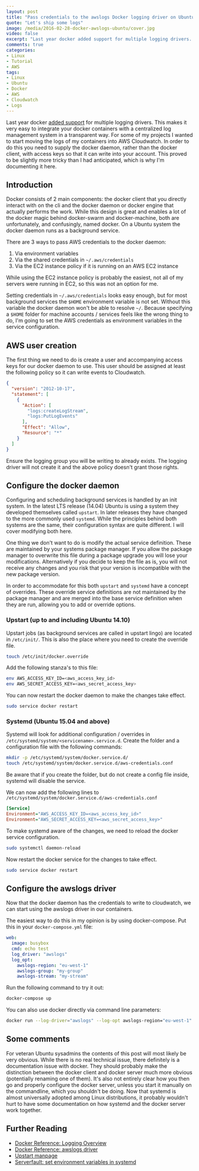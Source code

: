 ```yaml
---
layout: post
title: "Pass credentials to the awslogs Docker logging driver on Ubuntu"
quote: "Let's ship some logs"
image: /media/2016-02-28-docker-awslogs-ubuntu/cover.jpg
video: false
excerpt: "Last year docker added support for multiple logging drivers. This makes it very easy to integrate your docker containers with a centralized log management system in a transparent way. If you want to use the AWS Cloudwatch driver you will need to supply the docker daemon with access keys, which proved to be trickier than expected. Here's how I managed to get it running."
comments: true
categories:
- Linux
- Tutorial
- AWS
tags:
- Linux
- Ubuntu
- Docker
- AWS
- Cloudwatch
- Logs
---
```

Last year docker [added support](https://blog.docker.com/2015/04/docker-release-1-6/) for multiple logging drivers. This makes it very easy to integrate your docker containers with a centralized log management system in a transparent way. For some of my projects I wanted to start moving the logs of my containers into AWS Cloudwatch. In order to do this you need to supply the docker daemon, rather than the docker client, with access keys so that it can write into your account. This proved to be slightly more tricky than I had anticipated, which is why I'm documenting it here.


## Introduction
Docker consists of 2 main components: the docker client that you directly interact with on the cli and the docker daemon or docker engine that actually performs the work. While this design is great and enables a lot of the docker magic behind docker-swarm and docker-machine, both are unfortunately, and confusingly, named docker. On a Ubuntu system the docker daemon runs as a background service.

There are 3 ways to pass AWS credentials to the docker daemon:

1. Via environment variables
2. Via the shared credentials in `~/.aws/credentials`
3. Via the EC2 instance policy if it is running on an AWS EC2 instance

While using the EC2 instance policy is probably the easiest, not all of my servers were running in EC2, so this was not an option for me.

Setting credentials in `~/.aws/credentials` looks easy enough, but for most background services the `$HOME` environment variable is not set. Without this variable the docker daemon won't be able to resolve `~/`. Because specifying a `$HOME` folder for machine accounts / services feels like the wrong thing to do, I'm going to set the AWS credentials as environment variables in the service configuration.

## AWS user creation
The first thing we need to do is create a user and accompanying access keys for our docker daemon to use. This user should be assigned at least the following policy so it can write events to Cloudwatch.

```json
{
  "version": "2012-10-17",
  "statement": [
    {
      "Action": [
        "logs:createLogStream",
        "logs:PutLogEvents"
      ],
      "Effect": "Allow",
      "Resource": "*"
    }
  ]
}
```

Ensure the logging group you will be writing to already exists. The logging driver will not create it and the above policy doesn't grant those rights.

## Configure the docker daemon
Configuring and scheduling background services is handled by an init system. In the latest LTS release (14.04) Ubuntu is using a system they developed themselves called `upstart`. In later releases they have changed to the more commonly used `systemd`. While the principles behind both systems are the same, their configuration syntax are quite different. I will cover modifying both here.

One thing we don't want to do is modify the actual service definition. These are maintained by your systems package manager. If you allow the package manager to overwrite this file during a package upgrade you will lose your modifications. Alternatively if you decide to keep the file as is, you will not receive any changes and you risk that your version is incompatible with the new package version.

In order to accommodate for this both `upstart` and `systemd` have a concept of overrides. These override service definitions are not maintained by the package manager and are merged into the base service definition when they are run, allowing you to add or override options.

### Upstart (up to and including Ubuntu 14.10)
Upstart jobs (as background services are called in upstart lingo) are located in `/etc/init/`. This is also the place where you need to create the override file.

```bash
touch /etc/init/docker.override
```

Add the following stanza's to this file:

```bash
env AWS_ACCESS_KEY_ID=<aws_access_key_id>
env AWS_SECRET_ACCESS_KEY=<aws_secret_access_key>
```

You can now restart the docker daemon to make the changes take effect.

```bash
sudo service docker restart
```

### Systemd (Ubuntu 15.04 and above)
Systemd will look for additional configuration / overrides in `/etc/systemd/system/<servicename>.service.d`.
Create the folder and a configuration file with the following commands:

```bash
mkdir -p /etc/systemd/system/docker.service.d/
touch /etc/systemd/system/docker.service.d/aws-credentials.conf
```

Be aware that if you create the folder, but do not create a config file inside, systemd will disable the service.

We can now add the following lines to `/etc/systemd/system/docker.service.d/aws-credentials.conf`

```ini
[Service]
Environment="AWS_ACCESS_KEY_ID=<aws_access_key_id>"
Environment="AWS_SECRET_ACCESS_KEY=<aws_secret_access_key>"
```

To make systemd aware of the changes, we need to reload the docker service configuration.

```bash
sudo systemctl daemon-reload
```

Now restart the docker service for the changes to take effect.

```bash
sudo service docker restart
```

## Configure the awslogs driver
Now that the docker daemon has the credentials to write to cloudwatch, we can start using the awslogs driver in our containers.

The easiest way to do this in my opinion is by using docker-compose.
Put this in your `docker-compose.yml` file:

```yaml
web:
  image: busybox
  cmd: echo test
  log_driver: "awslogs"
  log_opt:
    awslogs-region: "eu-west-1"
    awslogs-group: "my-group"
    awslogs-stream: "my-stream"
```

Run the following command to try it out:

```bash
docker-compose up
```

You can also use docker directly via command line parameters:

```bash
docker run --log-driver="awslogs" --log-opt awslogs-region="eu-west-1" --log-opt awslogs-group="my-group" --log-opt awslogs-stream="my-stream" busybox echo test
```

## Some comments
For veteran Ubuntu sysadmins the contents of this post will most likely be very obvious.
While there is no real technical issue, there definitely is a documentation issue with docker. They should probably make the distinction between the docker client and docker server much more obvious (potentially renaming one of them). It's also not entirely clear how you then go and properly configure the docker server, unless you start it manually on the commandline, which you shouldn't be doing. Now that systemd is almost universally adopted among Linux distributions, it probably wouldn't hurt to have some documentation on how systemd and the docker server work together.

## Further Reading
* [Docker Reference: Logging Overview](https://docs.docker.com/engine/reference/logging/overview)
* [Docker Reference: awslogs driver](https://docs.docker.com/engine/reference/logging/awslogs)
* [Upstart manpage](https://manpages.ubuntu.com/manpages/precise/man5/init.5.html)
* [Serverfault: set environment variables in systemd](https://serverfault.com/questions/413397/how-to-set-environment-variable-in-systemd-service#413408)
